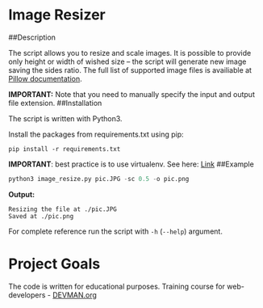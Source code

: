 # Image Resizer

##Description

The script allows you to resize and scale images. It is possible to provide only height or width of wished size – the
script will generate new image saving the sides ratio. The full list of supported image files is availiable at
[Pillow documentation](https://pillow.readthedocs.io/en/4.0.x/handbook/image-file-formats.html).

**IMPORTANT:** Note that you need to manually specify the input and output file extension.
##Installation

The script is written with Python3.

Install the packages from requirements.txt using pip:

```
pip install -r requirements.txt
```

**IMPORTANT**: best practice is to use virtualenv. See here: [Link](http://docs.python-guide.org/en/latest/dev/virtualenvs/)
##Example

```python
python3 image_resize.py pic.JPG -sc 0.5 -o pic.png
```

**Output:**

```
Resizing the file at ./pic.JPG
Saved at ./pic.png
```

For complete reference run the script with `-h` (`--help`) argument.

# Project Goals

The code is written for educational purposes. Training course for web-developers - [DEVMAN.org](https://devman.org)
